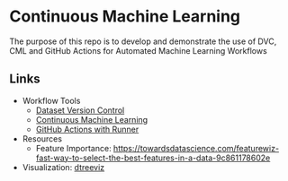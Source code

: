 # Continuous Machine Learning 
The purpose of this repo is to develop and demonstrate the use of DVC, CML and GitHub Actions for Automated Machine Learning Workflows

## Links
- Workflow Tools
  - [Dataset Version Control](https://dvc.org/)
  - [Continuous Machine Learning](https://cml.dev/doc/cml-with-dvc)
  - [GitHub Actions with Runner](https://github.com/tensorflow/cloud/blob/master/g3doc/guides/run_guide.md)
- Resources
  - Feature Importance: https://towardsdatascience.com/featurewiz-fast-way-to-select-the-best-features-in-a-data-9c861178602e   
- Visualization: [dtreeviz](https://explained.ai/decision-tree-viz/)
